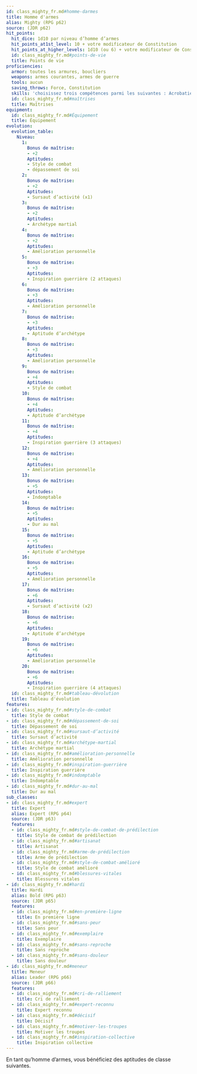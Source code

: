 ```yaml
---
id: class_mighty_fr.md#homme-darmes
title: Homme d'armes
alias: Mighty (RPG p62)
source: (JDR p62)
hit_points:
  hit_dice: 1d10 par niveau d’homme d’armes
  hit_points_at1st_level: 10 + votre modificateur de Constitution
  hit_points_at_higher_levels: 1d10 (ou 6) + votre modificateur de Constitution par niveau d’homme d’armes après le niveau 1
  id: class_mighty_fr.md#points-de-vie
  title: Points de vie
proficiencies:
  armor: toutes les armures, boucliers
  weapons: armes courantes, armes de guerre
  tools: aucun
  saving_throws: Force, Constitution
  skills: 'choisissez trois compétences parmi les suivantes : Acrobaties, Athlétisme, Commandement, Dressage, Guerre, Histoire, Intimidation, Perception, Perspicacité, Stratégie, Survie et les compétences de votre origine'
  id: class_mighty_fr.md#maîtrises
  title: Maîtrises
equipment:
  id: class_mighty_fr.md#Équipement
  title: Équipement
evolution:
  evolution_table:
    Niveau:
      1:
        Bonus de maîtrise:
        - +2
        Aptitudes:
        - Style de combat
        - dépassement de soi
      2:
        Bonus de maîtrise:
        - +2
        Aptitudes:
        - Sursaut d’activité (x1)
      3:
        Bonus de maîtrise:
        - +2
        Aptitudes:
        - Archétype martial
      4:
        Bonus de maîtrise:
        - +2
        Aptitudes:
        - Amélioration personnelle
      5:
        Bonus de maîtrise:
        - +3
        Aptitudes:
        - Inspiration guerrière (2 attaques)
      6:
        Bonus de maîtrise:
        - +3
        Aptitudes:
        - Amélioration personnelle
      7:
        Bonus de maîtrise:
        - +3
        Aptitudes:
        - Aptitude d’archétype
      8:
        Bonus de maîtrise:
        - +3
        Aptitudes:
        - Amélioration personnelle
      9:
        Bonus de maîtrise:
        - +4
        Aptitudes:
        - Style de combat
      10:
        Bonus de maîtrise:
        - +4
        Aptitudes:
        - Aptitude d’archétype
      11:
        Bonus de maîtrise:
        - +4
        Aptitudes:
        - Inspiration guerrière (3 attaques)
      12:
        Bonus de maîtrise:
        - +4
        Aptitudes:
        - Amélioration personnelle
      13:
        Bonus de maîtrise:
        - +5
        Aptitudes:
        - Indomptable
      14:
        Bonus de maîtrise:
        - +5
        Aptitudes:
        - Dur au mal
      15:
        Bonus de maîtrise:
        - +5
        Aptitudes:
        - Aptitude d’archétype
      16:
        Bonus de maîtrise:
        - +5
        Aptitudes:
        - Amélioration personnelle
      17:
        Bonus de maîtrise:
        - +6
        Aptitudes:
        - Sursaut d’activité (x2)
      18:
        Bonus de maîtrise:
        - +6
        Aptitudes:
        - Aptitude d’archétype
      19:
        Bonus de maîtrise:
        - +6
        Aptitudes:
        - Amélioration personnelle
      20:
        Bonus de maîtrise:
        - +6
        Aptitudes:
        - Inspiration guerrière (4 attaques)
  id: class_mighty_fr.md#tableau-dévolution
  title: Tableau d'évolution
features:
- id: class_mighty_fr.md#style-de-combat
  title: Style de combat
- id: class_mighty_fr.md#dépassement-de-soi
  title: Dépassement de soi
- id: class_mighty_fr.md#sursaut-d’activité
  title: Sursaut d’activité
- id: class_mighty_fr.md#archétype-martial
  title: Archétype martial
- id: class_mighty_fr.md#amélioration-personnelle
  title: Amélioration personnelle
- id: class_mighty_fr.md#inspiration-guerrière
  title: Inspiration guerrière
- id: class_mighty_fr.md#indomptable
  title: Indomptable
- id: class_mighty_fr.md#dur-au-mal
  title: Dur au mal
sub_classes:
- id: class_mighty_fr.md#expert
  title: Expert
  alias: Expert (RPG p64)
  source: (JDR p63)
  features:
  - id: class_mighty_fr.md#style-de-combat-de-prédilection
    title: Style de combat de prédilection
  - id: class_mighty_fr.md#artisanat
    title: Artisanat
  - id: class_mighty_fr.md#arme-de-prédilection
    title: Arme de prédilection
  - id: class_mighty_fr.md#style-de-combat-amélioré
    title: Style de combat amélioré
  - id: class_mighty_fr.md#blessures-vitales
    title: Blessures vitales
- id: class_mighty_fr.md#hardi
  title: Hardi
  alias: Bold (RPG p63)
  source: (JDR p65)
  features:
  - id: class_mighty_fr.md#en-première-ligne
    title: En première ligne
  - id: class_mighty_fr.md#sans-peur
    title: Sans peur
  - id: class_mighty_fr.md#exemplaire
    title: Exemplaire
  - id: class_mighty_fr.md#sans-reproche
    title: Sans reproche
  - id: class_mighty_fr.md#sans-douleur
    title: Sans douleur
- id: class_mighty_fr.md#meneur
  title: Meneur
  alias: Leader (RPG p66)
  source: (JDR p66)
  features:
  - id: class_mighty_fr.md#cri-de-ralliement
    title: Cri de ralliement
  - id: class_mighty_fr.md#expert-reconnu
    title: Expert reconnu
  - id: class_mighty_fr.md#décisif
    title: Décisif
  - id: class_mighty_fr.md#motiver-les-troupes
    title: Motiver les troupes
  - id: class_mighty_fr.md#inspiration-collective
    title: Inspiration collective
---
```


En tant qu’homme d’armes, vous bénéficiez des aptitudes de classe suivantes.

